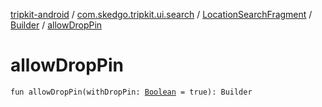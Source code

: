 [tripkit-android](../../../index.md) / [com.skedgo.tripkit.ui.search](../../index.md) / [LocationSearchFragment](../index.md) / [Builder](index.md) / [allowDropPin](./allow-drop-pin.md)

# allowDropPin

`fun allowDropPin(withDropPin: `[`Boolean`](https://kotlinlang.org/api/latest/jvm/stdlib/kotlin/-boolean/index.html)` = true): Builder`